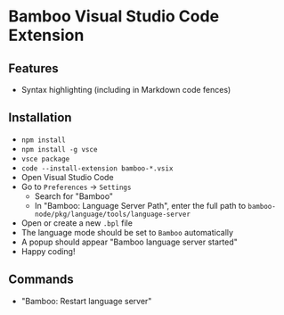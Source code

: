 # Bamboo Visual Studio Code Extension

## Features

- Syntax highlighting (including in Markdown code fences)

## Installation

- `npm install`
- `npm install -g vsce`
- `vsce package`
- `code --install-extension bamboo-*.vsix`
- Open Visual Studio Code
- Go to `Preferences` → `Settings`
  - Search for "Bamboo"
  - In "Bamboo: Language Server Path", enter the full path to `bamboo-node/pkg/language/tools/language-server`
- Open or create a new `.bpl` file
- The language mode should be set to `Bamboo` automatically
- A popup should appear "Bamboo language server started"
- Happy coding!

## Commands

- "Bamboo: Restart language server"
